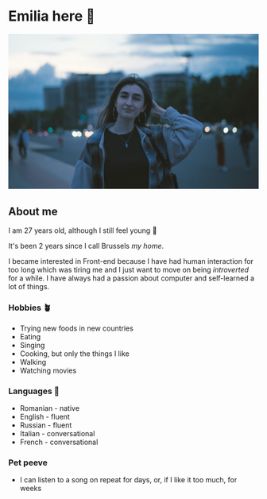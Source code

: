 # Emilia here 👋

![Emilia ](./img/emilia.jpg)

## About me

I am 27 years old, although I still feel young 🫣

It's been 2 years since I call Brussels _my home_.

I became interested in Front-end because I have had human interaction for too long which was tiring me and I just want to move on being _introverted_ for a while. I have always had a passion about computer and self-learned a lot of things.

### Hobbies 🪴

- Trying new foods in new countries
- Eating
- Singing
- Cooking, but only the things I like
- Walking
- Watching movies

### Languages 📖

- Romanian - native
- English - fluent
- Russian - fluent
- Italian - conversational
- French - conversational

### Pet peeve

- I can listen to a song on repeat for days, or, if I like it too much, for
  weeks
